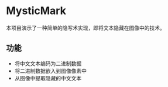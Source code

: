 # MysticMark
本项目演示了一种简单的隐写术实现，即将文本隐藏在图像中的技术。

## 功能

- 将中文文本编码为二进制数据
- 将二进制数据嵌入到图像像素中
- 从图像中提取隐藏的中文文本
